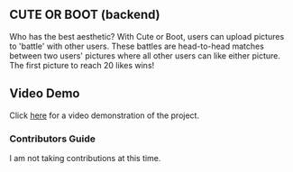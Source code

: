 ## CUTE OR BOOT (backend)

Who has the best aesthetic? With Cute or Boot, users can upload pictures to 'battle' with other users. These battles are head-to-head matches between two users' pictures where all other users can like either picture. The first picture to reach 20 likes wins!

## Video Demo

Click [here](https://www.youtube.com/watch?v=mOt370i588M&feature=youtu.be) for a video demonstration of the project.

### Contributors Guide

I am not taking contributions at this time.
